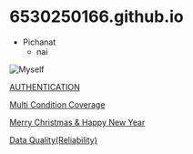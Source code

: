 # 6530250166.github.io
- Pichanat
  - nai

![Myself](image/145610.jpg)

[AUTHENTICATION](authentication)

[Multi Condition Coverage](multi-condition-coverage)

[Merry Christmas & Happy New Year](E-Card)

[Data Quality(Reliability)](reliability.md)
